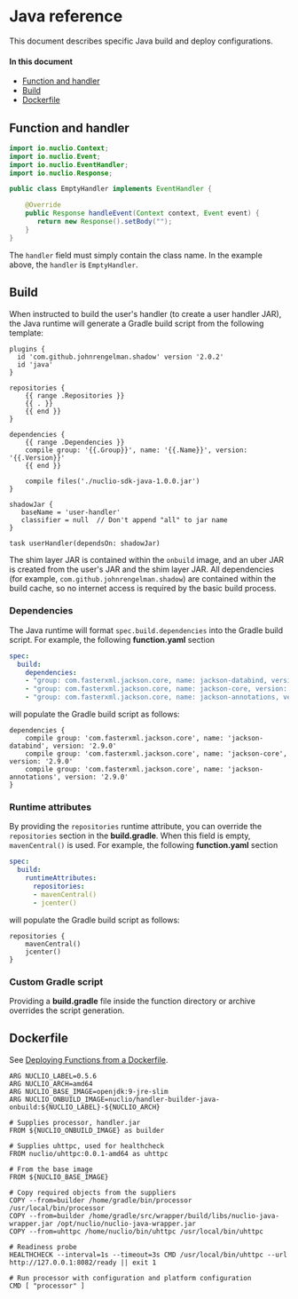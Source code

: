 # Java reference

This document describes specific Java build and deploy configurations.

#### In this document

- [Function and handler](#function-and-handler)
- [Build](#build)
- [Dockerfile](#dockerfile)

## Function and handler

```java
import io.nuclio.Context;
import io.nuclio.Event;
import io.nuclio.EventHandler;
import io.nuclio.Response;

public class EmptyHandler implements EventHandler {

    @Override
    public Response handleEvent(Context context, Event event) {
       return new Response().setBody("");
    }
}
```

The `handler` field must simply contain the class name. In the example above, the `handler` is `EmptyHandler`.

## Build

When instructed to build the user's handler (to create a user handler JAR), the Java runtime will generate a Gradle build script from the following template:
```
plugins {
  id 'com.github.johnrengelman.shadow' version '2.0.2'
  id 'java'
}

repositories {
    {{ range .Repositories }}
    {{ . }}
    {{ end }}
}

dependencies {
    {{ range .Dependencies }}
    compile group: '{{.Group}}', name: '{{.Name}}', version: '{{.Version}}'
    {{ end }}

    compile files('./nuclio-sdk-java-1.0.0.jar')
}

shadowJar {
   baseName = 'user-handler'
   classifier = null  // Don't append "all" to jar name
}

task userHandler(dependsOn: shadowJar)
```

The shim layer JAR is contained within the `onbuild` image, and an uber JAR is created from the user's JAR and the shim layer JAR. All dependencies (for example, `com.github.johnrengelman.shadow`) are contained within the build cache, so no internet access is required by the basic build process.

### Dependencies

The Java runtime will format `spec.build.dependencies` into the Gradle build script. For example, the following **function.yaml** section
```yaml
spec:
  build:
    dependencies:
    - "group: com.fasterxml.jackson.core, name: jackson-databind, version: 2.9.0"
    - "group: com.fasterxml.jackson.core, name: jackson-core, version: 2.9.0"
    - "group: com.fasterxml.jackson.core, name: jackson-annotations, version: 2.9.0"
```
will populate the Gradle build script as follows:
```
dependencies {
    compile group: 'com.fasterxml.jackson.core', name: 'jackson-databind', version: '2.9.0'
    compile group: 'com.fasterxml.jackson.core', name: 'jackson-core', version: '2.9.0'
    compile group: 'com.fasterxml.jackson.core', name: 'jackson-annotations', version: '2.9.0'
}
```

### Runtime attributes

By providing the `repositories` runtime attribute, you can override the `repositories` section in the **build.gradle**. When this field is empty, `mavenCentral()` is used. For example, the following **function.yaml** section
```yaml
spec:
  build:
    runtimeAttributes:
      repositories:
      - mavenCentral()
      - jcenter()
```
will populate the Gradle build script as follows:
```
repositories {
    mavenCentral()
    jcenter()
}
```

### Custom Gradle script

Providing a **build.gradle** file inside the function directory or archive overrides the script generation.

## Dockerfile

See [Deploying Functions from a Dockerfile](/docs/tasks/deploy-functions-from-dockerfile.md).

```
ARG NUCLIO_LABEL=0.5.6
ARG NUCLIO_ARCH=amd64
ARG NUCLIO_BASE_IMAGE=openjdk:9-jre-slim
ARG NUCLIO_ONBUILD_IMAGE=nuclio/handler-builder-java-onbuild:${NUCLIO_LABEL}-${NUCLIO_ARCH}

# Supplies processor, handler.jar
FROM ${NUCLIO_ONBUILD_IMAGE} as builder

# Supplies uhttpc, used for healthcheck
FROM nuclio/uhttpc:0.0.1-amd64 as uhttpc

# From the base image
FROM ${NUCLIO_BASE_IMAGE}

# Copy required objects from the suppliers
COPY --from=builder /home/gradle/bin/processor /usr/local/bin/processor
COPY --from=builder /home/gradle/src/wrapper/build/libs/nuclio-java-wrapper.jar /opt/nuclio/nuclio-java-wrapper.jar
COPY --from=uhttpc /home/nuclio/bin/uhttpc /usr/local/bin/uhttpc

# Readiness probe
HEALTHCHECK --interval=1s --timeout=3s CMD /usr/local/bin/uhttpc --url http://127.0.0.1:8082/ready || exit 1

# Run processor with configuration and platform configuration
CMD [ "processor" ]
```

